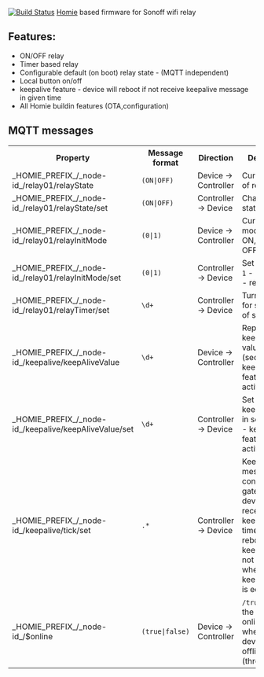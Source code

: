 [![Build Status](https://travis-ci.org/kylegordon/sonoff-homie.svg?branch=master)](https://travis-ci.org/kylegordon/sonoff-homie)
[Homie](https://github.com/marvinroger/homie) based firmware for Sonoff wifi relay

## Features:
* ON/OFF relay
* Timer based relay
* Configurable default (on boot) relay state - (MQTT independent)
* Local button on/off
* keepalive feature - device will reboot if not receive keepalive message in given time
* All Homie buildin features (OTA,configuration)

## MQTT messages

<table>
<tr>
  <th>Property</th>
  <th>Message format</th>
  <th>Direction</th>
  <th>Description</th>
</tr>
<tr>
  <td>_HOMIE_PREFIX_/_node-id_/relay01/relayState</td>
  <td><code>(ON|OFF)</code></td>
  <td>Device → Controller</td>
  <td>Current state of relay</td>
</tr>
<tr>
  <td>_HOMIE_PREFIX_/_node-id_/relay01/relayState/set</td>
  <td><code>(ON|OFF)</code></td>
  <td>Controller → Device</td>
  <td>Change relay state</td>
</tr>
<tr>
  <td>_HOMIE_PREFIX_/_node-id_/relay01/relayInitMode</td>
  <td><code>(0|1)</code></td>
  <td>Device → Controller</td>
  <td>Current boot mode <code>1</code> - relay ON, <code>0</code> - relay OFF</td>
</tr>
<tr>
  <td>_HOMIE_PREFIX_/_node-id_/relay01/relayInitMode/set</td>
  <td><code>(0|1)</code></td>
  <td>Controller → Device</td>
  <td>Set Boot mode <code>1</code> - relay ON, <code>0</code> - relay OFF</td>
</tr>
<tr>
  <td>_HOMIE_PREFIX_/_node-id_/relay01/relayTimer/set</td>
  <td><code>\d+</code></td>
  <td>Controller → Device</td>
  <td>Turn on relay for specific no. of seconds</td>
</tr>
<tr>
  <td>_HOMIE_PREFIX_/_node-id_/keepalive/keepAliveValue</td>
  <td><code>\d+</code></td>
  <td>Device → Controller</td>
  <td>Report of keepalive value (seconds), 0 - keep alive feature is not active</td>
</tr>
<tr>
  <td>_HOMIE_PREFIX_/_node-id_/keepalive/keepAliveValue/set</td>
  <td><code>\d+</code></td>
  <td>Controller → Device</td>
  <td>Set Report of keepalive time in seconds, 0 - keep alive feature is not active</td>
</tr>
<tr>
  <td>_HOMIE_PREFIX_/_node-id_/keepalive/tick/set</td>
  <td><code>.*</code></td>
  <td>Controller → Device</td>
  <td>Keepalive message from controller to gateway - if device will not receive during keepAliveValue time slot, it will reboot, keepalive is not active when keepAliveValue is equal 0</td>
</tr>
<tr>
  <td>_HOMIE_PREFIX_/_node-id_/$online</td>
  <td><code>(true|false)</code></td>
  <td>Device → Controller</td>
  <td><code>/true</code> when the device is online, <code>false</code> when the device is offline (through LWT)</td>
</tr>
</table>
